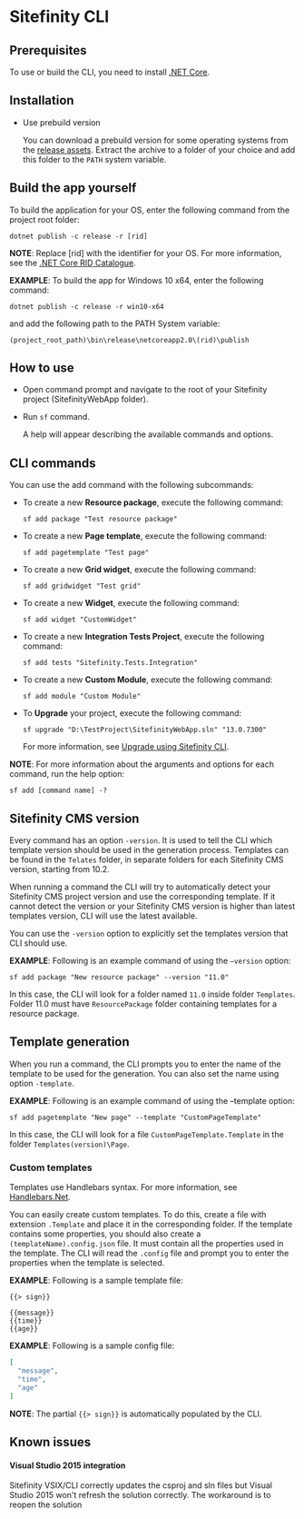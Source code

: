 # Sitefinity CLI

## Prerequisites

  To use or build the CLI, you need to install [.NET Core](https://www.microsoft.com/net/download/windows).

## Installation

* Use prebuild version 

  You can download a prebuild version for some operating systems from the [release assets](https://github.com/Sitefinity/Sitefinity-CLI/releases). Extract the archive to a folder of your choice and add this folder to the ```PATH``` system variable.

## Build the app yourself
 
  To build the application for your OS, enter the following command from the project root folder:
  
  ```dotnet publish -c release -r [rid]```
  
  **NOTE**: Replace [rid] with the identifier for your OS. For more information, see the [.NET Core RID Catalogue](https://docs.microsoft.com/en-us/dotnet/core/rid-catalog).
  
  **EXAMPLE**: To build the app for Windows 10 x64, enter the following command:
  
  ```dotnet publish -c release -r win10-x64```
  
  and add the following path to the PATH System variable:
  
  ```(project_root_path)\bin\release\netcoreapp2.0\(rid)\publish```

## How to use

* Open command prompt and navigate to the root of your Sitefinity project (SitefinityWebApp folder).
* Run ```sf``` command. 
  
  A help will appear describing the available commands and options.

## CLI commands

You can use the add command with the following subcommands:

* To create a new **Resource package**, execute the following command:

  ```sf add package "Test resource package"```

* To create a new **Page template**, execute the following command:

  ```sf add pagetemplate "Test page"```

* To create a new **Grid widget**, execute the following command:

  ```sf add gridwidget "Test grid"```

* To create a new **Widget**, execute the following command:

  ```sf add widget "CustomWidget"```
  
* To create a new **Integration Tests Project**, execute the following command:

  ```sf add tests "Sitefinity.Tests.Integration"```
  
* To create a new **Custom Module**, execute the following command:

  ```sf add module "Custom Module"```

* To **Upgrade** your project, execute the following command:


  ```sf upgrade "D:\TestProject\SitefinityWebApp.sln" "13.0.7300"```
  
  For more information, see [Upgrade using Sitefinity CLI](https://www.progress.com/documentation/sitefinity-cms/upgrade-using-sitefinity-cli).
   

**NOTE**: For more information about the arguments and options for each command, run the help option:

```sf add [command name] -?```

## Sitefinity CMS version

Every command has an option ```-version```. It is used to tell the CLI which template version should be used in the generation process. Templates can be found in the ```Telates``` folder, in separate folders for each Sitefinity CMS version, starting from 10.2.

When running a command the CLI will try to automatically detect your Sitefinity CMS project version and use the corresponding template. If it cannot detect the version or your Sitefinity CMS version is higher than latest templates version, CLI will use the latest available. 

You can use the ```-version``` option to explicitly set the templates version that CLI should use.

**EXAMPLE**: Following is an example command of using the ```–version``` option:
```
sf add package "New resource package" --version "11.0"
```
In this case, the CLI will look for a folder named ```11.0``` inside folder ```Templates```. Folder 11.0 must have ```ResourcePackage``` folder containing templates for a resource package.

## Template generation

When you run a command, the CLI prompts you to enter the name of the template to be used for the generation. You can also set the name using option ```-template```.

**EXAMPLE**: Following is an example command of using the –template option:
```
sf add pagetemplate "New page" --template "CustomPageTemplate"
```
In this case, the CLI will look for a file ```CustomPageTemplate.Template``` in the folder ```Templates(version)\Page```.

### Custom templates

Templates use Handlebars syntax. For more information, see [Handlebars.Net](https://github.com/rexm/Handlebars.Net).

You can easily create custom templates. To do this, create a file with extension ```.Template``` and place it in the corresponding folder. If the template contains some properties, you should also create a ```(templateName).config.json``` file. It must contain all the properties used in the template. The CLI will read the ```.config``` file and prompt you to enter the properties when the template is selected.

**EXAMPLE**: Following is a sample template file:
```
{{> sign}}

{{message}}
{{time}}
{{age}}
```

**EXAMPLE**: Following is a sample config file:
```json
[
  "message",
  "time",
  "age"
]
```
**NOTE**: The partial ```{{> sign}}``` is automatically populated by the CLI.

## Known issues
#### Visual Studio 2015 integration
Sitefinity VSIX/CLI correctly updates the csproj and sln files but Visual Studio 2015 won't refresh the solution correctly. 
The workaround is to reopen the solution
